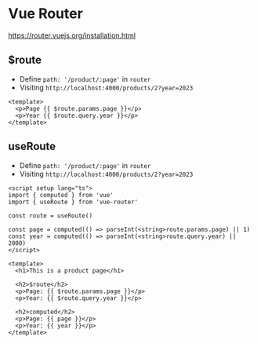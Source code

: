 # Vue Router

https://router.vuejs.org/installation.html

## $route

* Define `path: '/product/:page'` in `router`
* Visiting `http://localhost:4000/products/2?year=2023`

```vue
<template>
  <p>Page {{ $route.params.page }}</p>
  <p>Year {{ $route.query.year }}</p>
</template>
```

## useRoute

* Define `path: '/product/:page'` in `router`
* Visiting `http://localhost:4000/products/2?year=2023`

```vue
<script setup lang="ts">
import { computed } from 'vue'
import { useRoute } from 'vue-router'

const route = useRoute()

const page = computed(() => parseInt(<string>route.params.page) || 1)
const year = computed(() => parseInt(<string>route.query.year) || 2000)
</script>

<template>
  <h1>This is a product page</h1>

  <h2>$route</h2>
  <p>Page: {{ $route.params.page }}</p>
  <p>Year: {{ $route.query.year }}</p>

  <h2>computed</h2>
  <p>Page: {{ page }}</p>
  <p>Year: {{ year }}</p>
</template>
```
